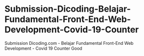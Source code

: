 # Submission-Dicoding-Belajar-Fundamental-Front-End-Web-Development-Covid-19-Counter
Submission Dicoding.com - Belajar Fundamental Front-End Web Development - Covid 19 Counter
Good
